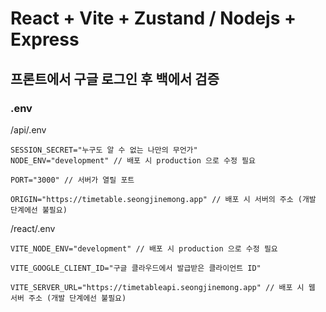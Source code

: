 # React + Vite + Zustand / Nodejs + Express
## 프론트에서 구글 로그인 후 백에서 검증
### .env
/api/.env
```
SESSION_SECRET="누구도 알 수 없는 나만의 무언가"
NODE_ENV="development" // 배포 시 production 으로 수정 필요

PORT="3000" // 서버가 열릴 포트

ORIGIN="https://timetable.seongjinemong.app" // 배포 시 서버의 주소 (개발 단계에선 불필요)
```
/react/.env
```
VITE_NODE_ENV="development" // 배포 시 production 으로 수정 필요

VITE_GOOGLE_CLIENT_ID="구글 클라우드에서 발급받은 클라이언트 ID"

VITE_SERVER_URL="https://timetableapi.seongjinemong.app" // 배포 시 웹 서버 주소 (개발 단계에선 불필요)
```